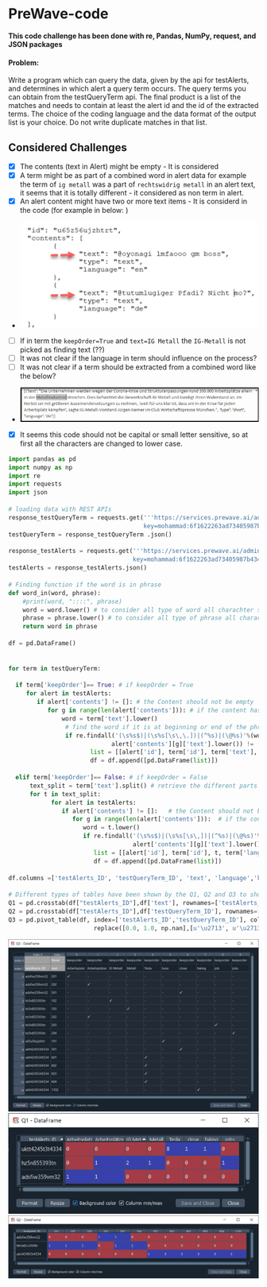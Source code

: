 # PreWave-code

**This code challenge has been done with re, Pandas, NumPy, request, and JSON packages**
#### Problem:
Write a program which can query the data, given by the api for testAlerts, and determines in which alert a
query term occurs. The query terms you can obtain from the testQueryTerm api.
The final product is a list of the matches and needs to contain at least the alert id and the id of the extracted
terms. The choice of the coding language and the data format of the output list is your choice. Do not write
duplicate matches in that list.

## Considered Challenges
- [x] The contents (text in Alert) might be empty -  It is considered
- [x] A term might be as part of a combined word in alert data for example the term of ```ig metall``` was a part of ```rechtswidrig metall``` in an alert text, it seems that it is totally different - it considered as non term in alert.
- [x] An alert content might have two or more text items - It is considerd in the code (for example in below: )
- ![content](https://github.com/m-r-tanha/PreWave-code/blob/main/two_texts.png)
- [ ] If in term the ```keepOrder=True``` and ```text=IG Metall``` the ```IG-Metall``` is not picked as finding text (??)
- [ ] It was not clear if the language in term should influence on the process?
- [ ] It was not clear if a term should be extracted from a combined word like the below?
- ![ch1](https://github.com/m-r-tanha/PreWave-code/blob/main/ch1.png)
- [x] It seems this code should not be capital or small letter sensitive, so at first all the characters are changed to lower case.

```python
import pandas as pd
import numpy as np
import re
import requests
import json

# loading data with REST APIs
response_testQueryTerm = requests.get('''https://services.prewave.ai/adminInterface/api/testQueryTerm?
                                      key=mohammad:6f1622263ad73405987b4340e1f88e0f3df51af8c46cc64c2d4a31cff5e05d92''')
testQueryTerm = response_testQueryTerm .json()

response_testAlerts = requests.get('''https://services.prewave.ai/adminInterface/api/testAlerts?
                                   key=mohammad:6f1622263ad73405987b4340e1f88e0f3df51af8c46cc64c2d4a31cff5e05d92''')
testAlerts = response_testAlerts.json()

# Finding function if the word is in phrase
def word_in(word, phrase):
    #print(word, "::::", phrase)
    word = word.lower() # to consider all type of word all charachter should be in lower
    phrase = phrase.lower() # to consider all type of phrase all charachter should be in lower
    return word in phrase

df = pd.DataFrame()


for term in testQueryTerm:

  if term['keepOrder']== True: # if keepOrder = True
     for alert in testAlerts:
        if alert['contents'] != []: # the Content should not be empty
           for g in range(len(alert['contents'])): # if the content has more than one text item
               word = term['text'].lower()
                # find the word if it is at beginning or end of the phrase, or it has "," or "." after itself
                if re.findall('(\s%s$)|(\s%s[\s\,\.])|(^%s)|(\@%s)'%(word, word, word, word), 
                             alert['contents'][g]['text'].lower()) != []:
                       list = [[alert['id'], term['id'], term['text'], term['language'], term['keepOrder']]]
                       df = df.append([pd.DataFrame(list)])
  
  elif term['keepOrder']== False: # if keepOrder = False
      text_split = term['text'].split() # retrieve the different parts of a multiple terms
      for t in text_split:
            for alert in testAlerts:
               if alert['contents'] != []:   # the Content should not be empty
                  for g in range(len(alert['contents'])):  # if the content has more than one text item
                     word = t.lower()
                     if re.findall('(\s%s$)|(\s%s[\s\,])|(^%s)|(\@%s)'%(word, word, word, word),
                                   alert['contents'][g]['text'].lower()) != []:
                        list = [[alert['id'], term['id'], t, term['language'], term['keepOrder']]]
                        df = df.append([pd.DataFrame(list)])

df.columns =['testAlerts_ID', 'testQueryTerm_ID', 'text', 'language','keeporder']

# Different types of tables have been shown by the Q1, Q2 and Q3 to show non-duplicate and duplicate matches
Q1 = pd.crosstab(df["testAlerts_ID"],df['text'], rownames=['testAlerts_ID'], colnames=["text"])
Q2 = pd.crosstab(df["testAlerts_ID"],df['testQueryTerm_ID'], rownames=['testAlerts_ID'], colnames=["testQueryTerm_ID"])
Q3 = pd.pivot_table(df, index=['testAlerts_ID','testQueryTerm_ID'], columns = 'text').
                        replace([0.0, 1.0, np.nan],[u'\u2713', u'\u2713', '-'])
```

![Q3](https://github.com/m-r-tanha/PreWave-code/blob/main/Q3.png)
![Q1](https://github.com/m-r-tanha/PreWave-code/blob/main/Q1.png)
![Q2](https://github.com/m-r-tanha/PreWave-code/blob/main/Q2.png)

